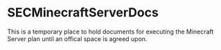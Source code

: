 # SECMinecraftServerDocs
This is a temporary place to hold documents for executing the Minecraft Server plan until an offical space is agreed upon.

